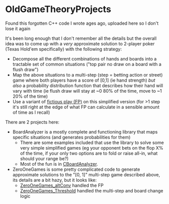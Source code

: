 # OldGameTheoryProjects
Found this forgotten C++ code I wrote ages ago, uploaded here so I don't lose it again

It's been long enough that I don't remember all the details but the overall idea was to come up with a _very_ approximate solution to 2-player poker (Texas Hold'em specifically) with the following strategy:
* Decompose all the different combinations of hands and boards into a tractable set of common situations ("top pair no draw on a board with a flush draw")
* Map the above situations to a multi-step (step = betting action or street) game where both players have a score of \[0,1\] (ie hand strength) _but also_ a probability distribution function that describes how their hand will vary with time (ie flush draw will stay at ~0 80% of the time, move to ~1 20% of the time)
* Use a variant of [fictious play (FP)](https://en.wikipedia.org/wiki/Fictitious_play) on this simplified version (for >1 step it's still right at the edge of what FP can calculate in a sensible amount of time as I recall)

There are 2 projects here:
* BoardAnalyzer is a mostly complete and functioning library that maps specific situations (and generates probabilities for them)
   * There are some examples included that use the library to solve some very simple simplified games (eg your opponent bets on the flop X% of the time, if your only two options are to fold or raise all-in, what should your range be?)
   * Most of the fun is in [CBoardAnalyzer](https://github.com/Alex-At-Home/OldGameTheoryProjects/blob/master/BoardAnalyzer/CBoardAnalyzer.cpp).
* ZeroOneGames is some pretty complicated code to generate approximate solutions to the "\[0, 1\]" multi-step game described above, its details are a bit hazy, but it looks like:
   * [ZeroOneGames_altConv](https://github.com/Alex-At-Home/OldGameTheoryProjects/blob/master/ZeroOneGames/ZeroOneGames_altConv.cpp) handled the FP
   * [ZeroOneGames_Threshold](https://github.com/Alex-At-Home/OldGameTheoryProjects/blob/master/ZeroOneGames/ZeroOneGames_Threshold.cpp) handled the multi-step and board change logic
